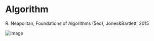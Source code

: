 # Algorithm

R. Neapolitan, Foundations of Algorithms (5ed), Jones&Bartlett, 2015

![image](https://user-images.githubusercontent.com/83406220/121912628-b530c880-cd6b-11eb-86fd-c58aaff9c307.png)

